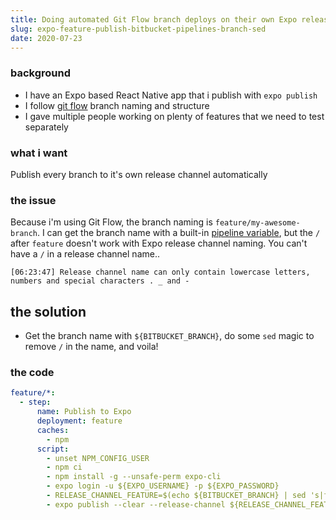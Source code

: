 ```yaml
---
title: Doing automated Git Flow branch deploys on their own Expo release channels with Bitbucket Pipelines
slug: expo-feature-publish-bitbucket-pipelines-branch-sed
date: 2020-07-23
---
```


### background

- I have an Expo based React Native app that i publish with `expo publish`
- I follow [git flow](https://www.atlassian.com/git/tutorials/comparing-workflows/gitflow-workflow) branch naming and structure
- I gave multiple people working on plenty of features that we need to test separately

### what i want

Publish every branch to it's own release channel automatically

### the issue

Because i'm using Git Flow, the branch naming is `feature/my-awesome-branch`. I can get the branch name with a built-in [pipeline variable](https://support.atlassian.com/bitbucket-cloud/docs/variables-in-pipelines/), but the `/` after `feature` doesn't work with Expo release channel naming. You can't have a `/` in a release channel name..

```
[06:23:47] Release channel name can only contain lowercase letters, numbers and special characters . _ and -
```

## the solution

- Get the branch name with `${BITBUCKET_BRANCH}`, do some `sed` magic to remove `/` in the name, and voila!

### the code

```yml
feature/*:
  - step:
      name: Publish to Expo
      deployment: feature
      caches:
        - npm
      script:
        - unset NPM_CONFIG_USER
        - npm ci
        - npm install -g --unsafe-perm expo-cli
        - expo login -u ${EXPO_USERNAME} -p ${EXPO_PASSWORD}
        - RELEASE_CHANNEL_FEATURE=$(echo ${BITBUCKET_BRANCH} | sed 's|feature/|feature_|')
        - expo publish --clear --release-channel ${RELEASE_CHANNEL_FEATURE} # RELEASE_CHANNEL is a based on branch name (feature/my-feature => feature_my-feature)
```
